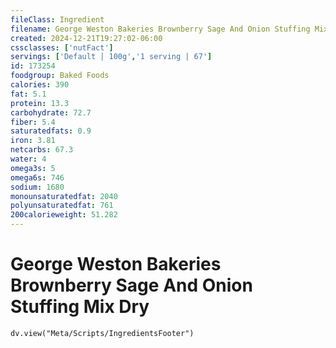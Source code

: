 ```yaml
---
fileClass: Ingredient
filename: George Weston Bakeries Brownberry Sage And Onion Stuffing Mix Dry
created: 2024-12-21T19:27:02-06:00
cssclasses: ['nutFact']
servings: ['Default | 100g','1 serving | 67']
id: 173254
foodgroup: Baked Foods
calories: 390
fat: 5.1
protein: 13.3
carbohydrate: 72.7
fiber: 5.4
saturatedfats: 0.9
iron: 3.81
netcarbs: 67.3
water: 4
omega3s: 5
omega6s: 746
sodium: 1680
monounsaturatedfat: 2040
polyunsaturatedfat: 761
200calorieweight: 51.282
---
```


# George Weston Bakeries Brownberry Sage And Onion Stuffing Mix Dry

```dataviewjs
dv.view("Meta/Scripts/IngredientsFooter")
```